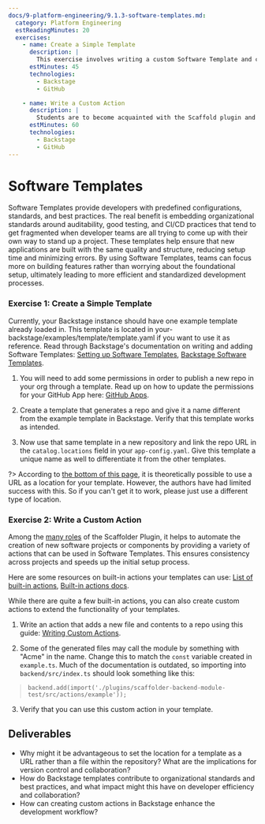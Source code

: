```yaml
---
docs/9-platform-engineering/9.1.3-software-templates.md:
  category: Platform Engineering
  estReadingMinutes: 20
  exercises:
    - name: Create a Simple Template
      description: |
        This exercise involves writing a custom Software Template and configuring Backstage to register it as an entity that can be used from the UI, and then using the template to publish a new repo in a GitHub organization.  This can be achieved by following two separate guides in Spotify's official Backstage docs: one for writing the Software Template, and the other for providing Backstage with the necessary permissions to publish new GitHub repos using the Template.  Some extra time is allotted for misc. debugging, since it seems that Backstage is in a transitory period and there's no telling whether their guides will remain accurate.
      estMinutes: 45
      technologies:
        - Backstage
        - GitHub

    - name: Write a Custom Action
      description: |
        Students are to become acquainted with the Scaffold plugin and extend this plugin by writing a custom action which can be used in the custom template they wrote in the previous exercise.  Some special instructions are provided because the only available official guides are outdated.
      estMinutes: 60
      technologies:
        - Backstage
        - GitHub
---
```


# Software Templates

Software Templates provide developers with predefined configurations, standards, and best practices. The real benefit is embedding organizational standards around auditability, good testing, and CI/CD practices that tend to get fragmented when developer teams are all trying to come up with their own way to stand up a project. These templates help ensure that new applications are built with the same quality and structure, reducing setup time and minimizing errors. By using Software Templates, teams can focus more on building features rather than worrying about the foundational setup, ultimately leading to more efficient and standardized development processes.

### Exercise 1: Create a Simple Template

Currently, your Backstage instance should have one example template already loaded in. This template is located in your-backstage/examples/template/template.yaml if you want to use it as reference. Read through Backstage's documentation on writing and adding Software Templates: [Setting up Software Templates](https://backstage.spotify.com/learn/onboarding-software-to-backstage/setting-up-software-templates/9-new-software-template/), [Backstage Software Templates](https://backstage.io/docs/features/software-templates/).

1. You will need to add some permissions in order to publish a new repo in your org through a template. Read up on how to update the permissions for your GitHub App here: [GitHub Apps](https://backstage.io/docs/integrations/github/github-apps/#app-permissions).

2. Create a template that generates a repo and give it a name different from the example template in Backstage. Verify that this template works as intended.

3. Now use that same template in a new repository and link the repo URL in the `catalog.locations` field in your `app-config.yaml`. Give this template a unique name as well to differentiate it from the other templates.

  ?> According to [the bottom of this page](https://backstage.io/docs/features/software-templates/adding-templates), it is theoretically possible to use a URL as a location for your template.  However, the authors have had limited success with this.  So if you can't get it to work, please just use a different type of location.

### Exercise 2: Write a Custom Action

Among the [many roles](https://backstage.io/docs/reference/plugin-scaffolder/) of the Scaffolder Plugin, it helps to automate the creation of new software projects or components by providing a variety of actions that can be used in Software Templates. This ensures consistency across projects and speeds up the initial setup process.

Here are some resources on built-in actions your templates can use: [List of built-in actions](https://github.com/backstage/backstage/tree/master/plugins/scaffolder-backend/src/scaffolder/actions/builtin), [Built-in actions docs](https://backstage.io/docs/features/software-templates/builtin-actions/).

While there are quite a few built-in actions, you can also create custom actions to extend the functionality of your templates.

1. Write an action that adds a new file and contents to a repo using this guide: [Writing Custom Actions](https://backstage.io/docs/features/software-templates/writing-custom-actions/).

2. Some of the generated files may call the module by something with "Acme" in the name. Change this to match the `const` variable created in `example.ts`. Much of the documentation is outdated, so importing into `backend/src/index.ts` should look something like this:
> `backend.add(import('./plugins/scaffolder-backend-module-test/src/actions/example'));`

3. Verify that you can use this custom action in your template.

## Deliverables

- Why might it be advantageous to set the location for a template as a URL rather than a file within the repository? What are the implications for version control and collaboration?
- How do Backstage templates contribute to organizational standards and best practices, and what impact might this have on developer efficiency and collaboration?
- How can creating custom actions in Backstage enhance the development workflow?

